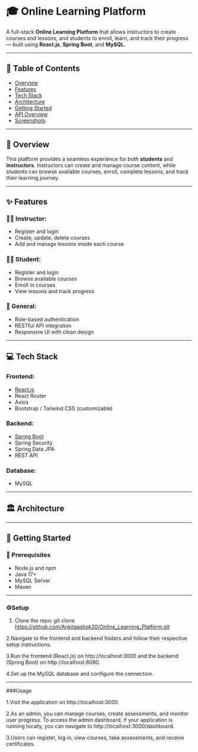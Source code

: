 # 🎓 Online Learning Platform

A full-stack **Online Learning Platform** that allows instructors to create courses and lessons, and students to enroll, learn, and track their progress — built using **React.js**, **Spring Boot**, and **MySQL**.

---

## 📌 Table of Contents

- [Overview](#overview)
- [Features](#features)
- [Tech Stack](#tech-stack)
- [Architecture](#architecture)
- [Getting Started](#getting-started)
- [API Overview](#api-overview)
- [Screenshots](#screenshots)

---

## 📖 Overview

This platform provides a seamless experience for both **students** and **instructors**. Instructors can create and manage course content, while students can browse available courses, enroll, complete lessons, and track their learning journey.

---

## ✨ Features

### 🧑‍🏫 Instructor:
- Register and login
- Create, update, delete courses
- Add and manage lessons inside each course

### 👨‍🎓 Student:
- Register and login
- Browse available courses
- Enroll in courses
- View lessons and track progress

### 🔐 General:
- Role-based authentication
- RESTful API integration
- Responsive UI with clean design

---

## 💻 Tech Stack

### Frontend:
- [React.js](https://reactjs.org/)
- React Router
- Axios
- Bootstrap / Tailwind CSS (customizable)

### Backend:
- [Spring Boot](https://spring.io/projects/spring-boot)
- Spring Security
- Spring Data JPA
- REST API

### Database:
- MySQL

---

## 🏛 Architecture

---

## 🚀 Getting Started

### 🔧 Prerequisites
- Node.js and npm
- Java 17+
- MySQL Server
- Maven

---

### ⚙️Setup

1. Clone the repo:
git clone https://github.com/Ankitaashok20/Online_Learning_Platform.git

2.Navigate to the frontend and backend folders and follow their respective setup instructions.

3.Run the frontend (React.js) on http://localhost:3000 and the backend (Spring Boot) on http://localhost:8080.

4.Set up the MySQL database and configure the connection.

---
###Usage

1.Visit the application on http://localhost:3000.

2.As an admin, you can manage courses, create assessments, and monitor user progress.
To access the admin dashboard, if your application is running locally, you can navigate to http://localhost:3000/dashboard.

3.Users can register, log in, view courses, take assessments, and receive certificates.


